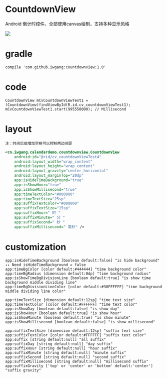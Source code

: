 # CountdownView
Android 倒计时控件，全部使用canvas绘制，支持多种显示风格

![](https://raw.githubusercontent.com/iwgang/CountdownView/master/screenshot/s1.gif)  

# gradle
    compile 'com.github.iwgang:countdownview:1.0'

# code
```
CountdownView mCvCountdownViewTest1 = (CountdownView)findViewById(R.id.cv_countdownViewTest1);
mCvCountdownViewTest1.start(995550000); // Millisecond
```

# layout
    注：时间后缀增加空格可以控制两边间距
``` xml
<cn.iwgang.calendardemo.countdownview.CountdownView
    android:id="@+id/cv_countdownViewTest4"
    android:layout_width="wrap_content"
    android:layout_height="wrap_content"
    android:layout_gravity="center_horizontal"
    android:layout_marginTop="20dp"
    app:isHideTimeBackground="true"
    app:isShowHour="true"
    app:isShowMillisecond="true"
    app:timeTextColor="#000000"
    app:timeTextSize="25sp"
    app:suffixTextColor="#000000"
    app:suffixTextSize="15sp"
    app:suffixHour=" 时 "
    app:suffixMinute=" 分 "
    app:suffixSecond=" 秒 "
    app:suffixMillisecond=" 毫秒" />
```

# customization
    app:isHideTimeBackground [boolean default:false] "is hide background"
    ↓↓ Need isHideTimeBackground = false 
    app:timeBgColor [color default:#444444] "time background color"
    app:timeBgRadius [dimension default:0dp] "time background radius"
    app:isShowTimeBgDivisionLine [boolean default:true] "is show time background middle dividing line"
    app:timeBgDivisionLineColor [color default:#30FFFFFF] "time background middle dividing line color"
    
    app:timeTextSize [dimension default:12sp] "time text size"
    app:timeTextColor [color default:#FFFFFF] "time text color"
    app:isShowDay [boolean default:false] "is show day"
    app:isShowHour [boolean default:true] "is show hour"
    app:isShowMinute [boolean default:true] "is show minute"
    app:isShowMillisecond [boolean default:false] "is show millisecond"
    
    app:suffixTextSize [dimension default:12sp] "suffix text size"
    app:suffixTextColor [color default:#FFFFFF] "suffix text color"
    app:suffix [string default:null] "all suffix"
    app:suffixDay [string default:null] "day suffix"
    app:suffixHour [string default:null] "hour suffix"
    app:suffixMinute [string default:null] "minute suffix"
    app:suffixSecond [string default:null] "second suffix"
    app:suffixMillisecond [string default:null] "millisecond suffix"
    app:suffixGravity ['top' or 'center' or 'bottom' default:'center'] "suffix gravity"
